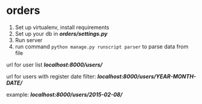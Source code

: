 # orders


1. Set up virtualenv, install requirements
2. Set up your db in ***orders/settings.py***
3. Run server
4. run command ```python manage.py runscript parser``` to parse data from file

url for user list ***localhost:8000/users/***

url for users with register date filter: ***localhost:8000/users/YEAR-MONTH-DATE/***

example: ***localhost:8000/users/2015-02-08/***
